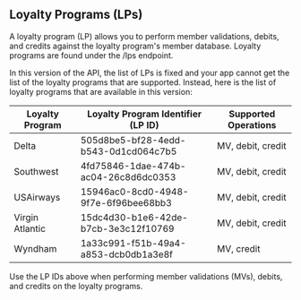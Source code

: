 ## Loyalty Programs (LPs)

A loyalty program (LP) allows you to perform member validations, debits, and credits against the loyalty program's member database. Loyalty programs are found under the /lps endpoint.

In this version of the API, the list of LPs is fixed and your app cannot get the list of the loyalty programs that are supported. Instead, here is the list of loyalty programs that are available in this version:

<table>
    <thead>
        <tr>
            <th>Loyalty Program</th>
            <th>Loyalty Program Identifier (LP ID)</th>
            <th>Supported Operations</th>
        </tr>
    </thead>
    <tbody>
        <tr>
            <td>Delta</td>
            <td>505d8be5-bf28-4edd-b543-0d1cd064c7b5</td>
            <td>MV, debit, credit</td>
        </tr>
        <tr>
            <td>Southwest</td>
            <td>4fd75846-1dae-474b-ac04-26c8d6dc0353</td>
            <td>MV, debit, credit</td>
        </tr>
        <tr>
            <td>USAirways</td>
            <td>15946ac0-8cd0-4948-9f7e-6f96bee68bb3</td>
            <td>MV, debit, credit</td>
        </tr>
        <tr>
            <td>Virgin Atlantic</td>
            <td>15dc4d30-b1e6-42de-b7cb-3e3c12f10769</td>
            <td>MV, debit, credit</td>
        </tr>
        <tr>
            <td>Wyndham</td>
            <td>1a33c991-f51b-49a4-a853-dcb0db1a3e8f</td>
            <td>MV, credit</td>
        </tr>
    </tbody>
</table>

Use the LP IDs above when performing member validations (MVs), debits, and credits on the loyalty programs.
